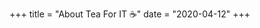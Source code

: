 +++
title = "About Tea For IT ☕"
date = "2020-04-12"
+++

<!-- Hugo is a static site engine written in Go.


It makes use of a variety of open source projects including: -->

<!-- * [Cobra](https://github.com/spf13/cobra)
* [Viper](https://github.com/spf13/viper)
* [J Walter Weatherman](https://github.com/spf13/jWalterWeatherman)
* [Cast](https://github.com/spf13/cast) -->

<!-- Learn more and contribute on [GitHub](https://github.com/gohugoio). -->

